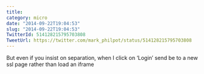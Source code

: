 ```yaml
---
title: 
category: micro
date: "2014-09-22T19:04:53"
slug: "2014-09-22T19:04:53"
TwitterId: 514128215795703808
TweetUrl: https://twitter.com/mark_philpot/status/514128215795703808
---
```


But even if you insist on separation, when I click on ‘Login’ send be to a new
ssl page rather than load an iframe
